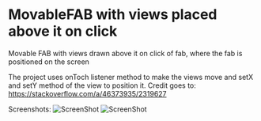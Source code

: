 # MovableFAB with views placed above it on click
Movable FAB with views drawn above it on click of fab, where the fab is positioned on the screen

The project uses onToch listener method to make the views move and setX and setY method of the view to position it.
Credit goes to: https://stackoverflow.com/a/46373935/2319627

Screenshots:
![ScreenShot](https://drive.google.com/open?id=1SbPooRTmsMej8i65EW99-nrx5oNMJVnh)
![ScreenShot](https://drive.google.com/open?id=1t3Vz6KMX79JD2pTR326ZrMR_jIMFOSKm)


